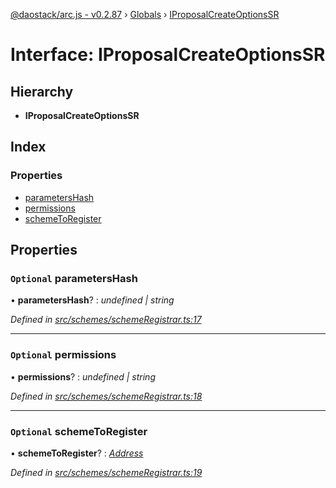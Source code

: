 [@daostack/arc.js - v0.2.87](../README.md) › [Globals](../globals.md) › [IProposalCreateOptionsSR](iproposalcreateoptionssr.md)

# Interface: IProposalCreateOptionsSR

## Hierarchy

* **IProposalCreateOptionsSR**

## Index

### Properties

* [parametersHash](iproposalcreateoptionssr.md#optional-parametershash)
* [permissions](iproposalcreateoptionssr.md#optional-permissions)
* [schemeToRegister](iproposalcreateoptionssr.md#optional-schemetoregister)

## Properties

### `Optional` parametersHash

• **parametersHash**? : *undefined | string*

*Defined in [src/schemes/schemeRegistrar.ts:17](https://github.com/daostack/alchemy-monorepo/blob/6a18bc5/packages/arc.js/src/schemes/schemeRegistrar.ts#L17)*

___

### `Optional` permissions

• **permissions**? : *undefined | string*

*Defined in [src/schemes/schemeRegistrar.ts:18](https://github.com/daostack/alchemy-monorepo/blob/6a18bc5/packages/arc.js/src/schemes/schemeRegistrar.ts#L18)*

___

### `Optional` schemeToRegister

• **schemeToRegister**? : *[Address](../globals.md#address)*

*Defined in [src/schemes/schemeRegistrar.ts:19](https://github.com/daostack/alchemy-monorepo/blob/6a18bc5/packages/arc.js/src/schemes/schemeRegistrar.ts#L19)*
